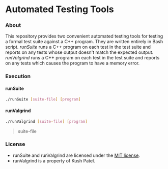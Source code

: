 # Automated Testing Tools
### About
This repository provides two convenient automated testing tools for testing a formal test suite against a C++ program. They are written entirely in Bash script. *runSuite* runs a C++ program on each test in the test suite and reports on any tests whose output doesn't match the expected output. *runValgrind* runs a C++ program on each test in the test suite and reports on any tests which causes the program to have a memory error.

### Execution
#### runSuite
```Bash
./runSuite [suite-file] [program]
```
#### runValgrind
```Bash
./runValgrind [suite-file] [program]
```

> suite-file

### License
* runSuite and runValgrind are licensed under the [MIT license](https://github.com/elailai94/Automated-Testing-Tools/blob/master/LICENSE.md).
* runValgrind is a property of Kush Patel.
